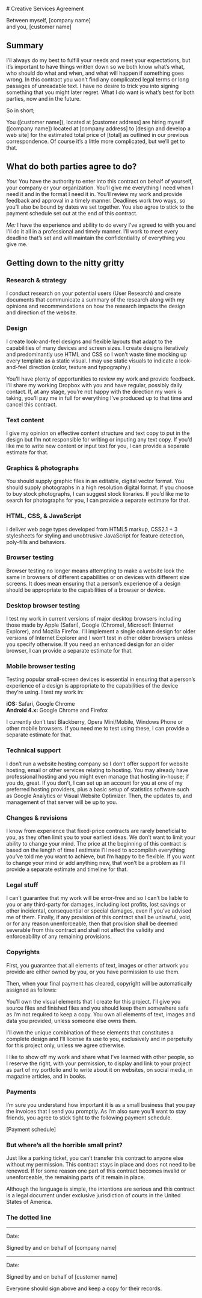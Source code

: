 <br />
# Creative Services Agreement

Between myself, [company name]  
and you, [customer name] 

## Summary 

I’ll always do my best to fulfill your needs and meet your expectations, but it’s important to have things written down so we both know what’s what, who should do what and when, and what will happen if something goes wrong. In this contract you won’t find any complicated legal terms or long passages of unreadable text. I have no desire to trick you into signing something that you might later regret. What I do want is what’s best for both parties, now and in the future.

So in short;

You ([customer name]), located at [customer address] are hiring myself ([company name]) located at [company address] to [design and develop a web site] for the estimated total price of [total] as outlined in our previous correspondence. Of course it’s a little more complicated, but we’ll get to that.

## What do both parties agree to do? 

*You:* You have the authority to enter into this contract on behalf of yourself, your company or your organization. You’ll give me everything I need when I need it and in the format I need it in. You’ll review my work and provide feedback and approval in a timely manner. Deadlines work two ways, so you’ll also be bound by dates we set together. You also agree to stick to the payment schedule set out at the end of this contract.

*Me:* I have the experience and ability to do every I’ve agreed to with you and I’ll do it all in a professional and timely manner. I’ll work to meet every deadline that’s set and will maintain the confidentiality of everything you give me.

## Getting down to the nitty gritty 

### Research & strategy

I conduct research on your potential users (User Research) and create documents that communicate a summary of the research along with my opinions and recommendations on how the research impacts the design and direction of the website.

### Design 

I create look-and-feel designs and flexible layouts that adapt to the capabilities of many devices and screen sizes. I create designs iteratively and predominantly use HTML and CSS so I won’t waste time mocking up every template as a static visual. I may use static visuals to indicate a look-and-feel direction (color, texture and typography.)

You’ll have plenty of opportunities to review my work and provide feedback. I’ll share my working Dropbox with you and have regular, possibly daily contact. If, at any stage, you’re not happy with the direction my work is taking, you’ll pay me in full for everything I’ve produced up to that time and cancel this contract.

### Text content 

I give my opinion on effective content structure and text copy to put in the design but I’m not responsible for writing or inputing any text copy. If you’d like me to write new content or input text for you, I can provide a separate estimate for that.

### Graphics & photographs 

You should supply graphic files in an editable, digital vector format. You should supply photographs in a high resolution digital format. If you choose to buy stock photographs, I can suggest stock libraries. If you’d like me to search for photographs for you, I can provide a separate estimate for that.

### HTML, CSS, & JavaScript

I deliver web page types developed from HTML5 markup, CSS2.1 + 3 stylesheets for styling and unobtrusive JavaScript for feature detection, poly-fills and behaviors.

### Browser testing

Browser testing no longer means attempting to make a website look the same in browsers of different capabilities or on devices with different size screens. It does mean ensuring that a person’s experience of a design should be appropriate to the capabilities of a browser or device.

### Desktop browser testing

I test my work in current versions of major desktop browsers including those made by Apple (Safari), Google (Chrome), Microsoft (Internet Explorer), and Mozilla Firefox. I’ll implement a single column design for older versions of Internet Explorer and I won’t test in other older browsers unless you specify otherwise. If you need an enhanced design for an older browser, I can provide a separate estimate for that.

### Mobile browser testing

Testing popular small-screen devices is essential in ensuring that a person’s experience of a design is appropriate to the capabilities of the device they’re using. I test my work in:

**iOS:** Safari, Google Chrome  
**Android 4.x:** Google Chrome and Firefox

I currently don’t test Blackberry, Opera Mini/Mobile, Windows Phone or other mobile browsers. If you need me to test using these, I can provide a separate estimate for that.

### Technical support

I don’t run a website hosting company so I don’t offer support for website hosting, email or other services relating to hosting. You may already have professional hosting and you might even manage that hosting in-house; if you do, great. If you don’t, I can set up an account for you at one of my preferred hosting providers, plus a basic setup of statistics software such as Google Analytics or Visual Website Optimizer. Then, the updates to, and management of that server will be up to you.

### Changes & revisions 

I know from experience that fixed-price contracts are rarely beneficial to you, as they often limit you to your earliest ideas. We don’t want to limit your ability to change your mind. The price at the beginning of this contract is based on the length of time I estimate I’ll need to accomplish everything you’ve told me you want to achieve, but I’m happy to be flexible. If you want to change your mind or add anything new, that won’t be a problem as I’ll provide a separate estimate and timeline for that.

### Legal stuff 

I can’t guarantee that my work will be error-free and so I can’t be liable to you or any third-party for damages, including lost profits, lost savings or other incidental, consequential or special damages, even if you’ve advised me of them. Finally, if any provision of this contract shall be unlawful, void, or for any reason unenforceable, then that provision shall be deemed severable from this contract and shall not affect the validity and enforceability of any remaining provisions.


### Copyrights 

First, you guarantee that all elements of text, images or other artwork you provide are either owned by you, or you have permission to use them.

Then, when your final payment has cleared, copyright will be automatically assigned as follows:

You’ll own the visual elements that I create for this project. I’ll give you source files and finished files and you should keep them somewhere safe as I’m not required to keep a copy. You own all elements of text, images and data you provided, unless someone else owns them. 

I’ll own the unique combination of these elements that constitutes a complete design and I’ll license its use to you, exclusively and in perpetuity for this project only, unless we agree otherwise.

I like to show off my work and share what I’ve learned with other people, so I reserve the right, with your permission, to display and link to your project as part of my portfolio and to write about it on websites, on social media, in magazine articles, and in books.

### Payments 

I’m sure you understand how important it is as a small business that you pay the invoices that I send you promptly. As I’m also sure you’ll want to stay friends, you agree to stick tight to the following payment schedule.

[Payment schedule]

### But where’s all the horrible small print? 

Just like a parking ticket, you can’t transfer this contract to anyone else without my permission. This contract stays in place and does not need to be renewed. If for some reason one part of this contract becomes invalid or unenforceable, the remaining parts of it remain in place. 

Although the language is simple, the intentions are serious and this contract is a legal document under exclusive jurisdiction of courts in the United States of America. 

### The dotted line  

---
Date:

Signed by and on behalf of [company name] 

---
Date:

Signed by and on behalf of [customer name] 

Everyone should sign above and keep a copy for their records.